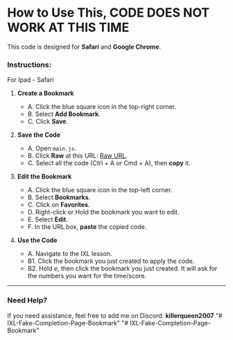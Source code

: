 # How to Use This, CODE DOES NOT WORK AT THIS TIME

This code is designed for **Safari** and **Google Chrome**.

### Instructions:
For Ipad - Safari

1. **Create a Bookmark**
   - A. Click the blue square icon in the top-right corner.
   - B. Select **Add Bookmark**.
   - C. Click **Save**.

2. **Save the Code**
   - A. Open `main.js`.
   - B. Click **Raw** at this URL: [Raw URL](https://raw.githubusercontent.com/killerqueen2007/IXL-100-EDITOR-BOOKMARK/refs/heads/main/main.js).
   - C. Select all the code (Ctrl + A or Cmd + A), then **copy** it.

3. **Edit the Bookmark**
   - A. Click the blue square icon in the top-left corner.
   - B. Select **Bookmarks**.
   - C. Click on **Favorites**.
   - D. Right-click or Hold the bookmark you want to edit.
   - E. Select **Edit**.
   - F. In the URL box, **paste** the copied code.

4. **Use the Code**
   - A. Navigate to the IXL lesson.
   - B1. Click the bookmark you just created to apply the code.
   - B2. Hold *e*, then click the bookmark you just created. It will ask for the numbers you want for the time/score.

---

### Need Help?

If you need assistance, feel free to add me on Discord: **killerqueen2007**
"# IXL-Fake-Completion-Page-Bookmark" 
"# IXL-Fake-Completion-Page-Bookmark" 
